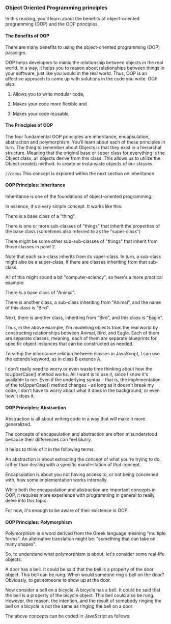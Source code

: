 ### Object Oriented Programming principles
In this reading, you'll learn about the benefits of object-oriented programming (OOP) and the OOP principles.


#### The Benefits of OOP
There are many benefits to using the object-oriented programming (OOP) paradigm.

OOP helps developers to mimic the relationship between objects in the real world. In a way, it helps you to reason about relationships between things in your software, just like you would in the real world. Thus, OOP is an effective approach to come up with solutions in the code you write. OOP also:

1. Allows you to write modular code,

2. Makes your code more flexible and

3. Makes your code reusable.

#### The Principles of OOP
The four fundamental OOP principles are inheritance, encapsulation, abstraction and polymorphism. You'll learn about each of these principles in turn. The thing to remember about Objects is that they exist in a hierarchal structure. Meaning that the original base or super class for everything is the Object class, all objects derive from this class. This allows us to utilize the Object.create() method. to create or instansiate objects of our classes.

`//codes`
This concept is explored within the next section on inheritance

#### OOP Principles: Inheritance
Inheritance is one of the foundations of object-oriented programming.

In essence, it's a very simple concept. It works like this: 

There is a base class of a "thing".

There is one or more sub-classes of "things" that inherit the properties of the base class (sometimes also referred to as the "super-class")

There might be some other sub-sub-classes of "things" that inherit from those classes in point 2.

Note that each sub-class inherits from its super-class. In turn, a sub-class might also be a super-class, if there are classes inheriting from that sub-class.

All of this might sound a bit "computer-sciency", so here's a more practical example:

There is a base class of "Animal".

There is another class, a sub-class inheriting from "Animal", and the name of this class is "Bird".

Next, there is another class, inheriting from "Bird", and this class is "Eagle".

Thus, in the above example, I'm modelling objects from the real world by constructing relationships between Animal, Bird, and Eagle. Each of them are separate classes, meaning, each of them are separate blueprints for specific object instances that can be constructed as needed.

To setup the inheritance relation between classes in JavaScript, I can use the extends keyword, as in class B extends A.

I don't really need to worry or even waste time thinking about how the toUpperCase() method works. All I want is to use it, since I know it's available to me. Even if the underlying syntax - that is, the implementation of the toUpperCase() method changes - as long as it doesn't break my code, I don't have to worry about what it does in the background, or even how it does it.

#### OOP Principles: Abstraction
Abstraction is all about writing code in a way that will make it more generalized.

The concepts of encapsulation and abstraction are often misunderstood because their differences can feel blurry.

It helps to think of it in the following terms: 

An abstraction is about extracting the concept of what you're trying to do, rather than dealing with a specific manifestation of that concept. 

Encapsulation is about you not having access to, or not being concerned with, how some implementation works internally.

While both the encapsulation and abstraction are important concepts in OOP, it requires more experience with programming in general to really delve into this topic.

For now, it's enough to be aware of their existence in OOP.

#### OOP Principles: Polymorphism
Polymorphism is a word derived from the Greek language meaning "multiple forms". An alternative translation might be: "something that can take on many shapes".

So, to understand what polymorphism is about, let's consider some real-life objects.

A door has a bell. It could be said that the bell is a property of the door object. This bell can be rung. When would someone ring a bell on the door? Obviously, to get someone to show up at the door.

Now consider a bell on a bicycle. A bicycle has a bell. It could be said that the bell is a property of the bicycle object. This bell could also be rung. However, the reason, the intention, and the result of somebody ringing the bell on a bicycle is not the same as ringing the bell on a door.

The above concepts can be coded in JavaScript as follows:















